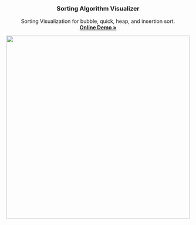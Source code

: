 <br />
<p align="center">
  <h3 align="center"> Sorting Algorithm Visualizer
 </h3>
  <p align="center">
    Sorting Visualization for bubble, quick, heap, and insertion sort.
    <br />
    <a href="https://blakley.github.io/Sort-Visualizer/"><strong>Online Demo »</strong></a>
    <br />
  </p>
</p
<br />

<p align="center">
  <img src="https://media.giphy.com/media/dPK8SgKifgO0u5tcTO/giphy.gif" width=500>
</p>
